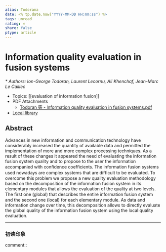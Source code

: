 ```yaml
---
alias: Todorana
date: <% tp.date.now("YYYY-MM-DD HH:mm:ss") %>
tags: unread
rating: ⭐
share: false
ptype: article
---
```


# Information quality evaluation in fusion systems
<cite>* Authors: Ion-George Todoran, Laurent Lecornu, Ali Khenchaf, Jean-Marc Le Caillec</cite>
* Topics: [[evaluation of information fusion]]
* PDF Attachments
	- [Todoran 等 - Information quality evaluation in fusion systems.pdf](zotero://open-pdf/library/items/U4YQKMMF)
* [Local library](zotero://select/items/1_J8RNVTKA)

## Abstract

Advances in new information and communication technology have considerably increased the quantity of available data and permitted the implementation of more and more complex processing techniques. As a result of these changes it appeared the need of evaluating the information fusion system quality and to propose to the user the information accompanied with conﬁdence coefﬁcients. The information fusion systems used nowadays are complex systems that are difﬁcult to be evaluated. To overcome this problem we propose a new quality evaluation methodology based on the decomposition of the information fusion system in its elementary modules that allows the evaluation of the quality at two levels. The ﬁrst one (global) that describes the entire information fusion system and the second one (local) for each elementary module. As data and information change over time, this decomposition allows to directly evaluate the global quality of the information fusion system using the local quality evaluation.


---

### 初读印象

comment::
